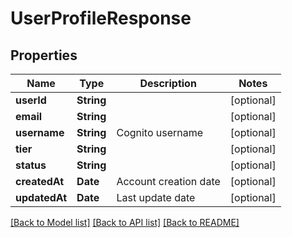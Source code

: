 # UserProfileResponse

## Properties
Name | Type | Description | Notes
------------ | ------------- | ------------- | -------------
**userId** | **String** |  | [optional]
**email** | **String** |  | [optional]
**username** | **String** | Cognito username | [optional]
**tier** | **String** |  | [optional]
**status** | **String** |  | [optional]
**createdAt** | **Date** | Account creation date | [optional]
**updatedAt** | **Date** | Last update date | [optional]

[[Back to Model list]](../README.md#documentation-for-models) [[Back to API list]](../README.md#documentation-for-api-endpoints) [[Back to README]](../README.md)
